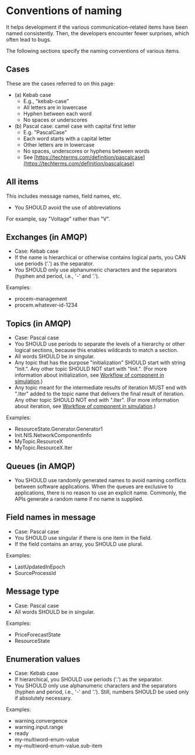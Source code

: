 # Conventions of naming

It helps development if the various communication-related items have been named consistently. Then, the developers encounter fewer surprises, which often lead to bugs.

The following sections specify the naming conventions of various items.

## Cases

These are the cases referred to on this page:

- (a) Kebab case
    - E.g., "kebab-case"
    - All letters are in lowercase
    - Hyphen between each word
    - No spaces or underscores
- (b) Pascal case: camel case with capital first letter
    - E.g. "PascalCase"
    - Each word starts with a capital letter
    - Other letters are in lowercase
    - No spaces, underscores or hyphens between words
    - See [https://techterms.com/definition/pascalcase](https://techterms.com/definition/pascalcase)


## All items

This includes message names, field names, etc.

- You SHOULD avoid the use of abbreviations

For example, say "Voltage" rather than "V".


## Exchanges (in AMQP)

- Case: Kebab case
- If the name is hierarchical or otherwise contains logical parts, you CAN use periods ('.') as the separator.
- You SHOULD only use alphanumeric characters and the separators (hyphen and period, i.e., '-' and '.').

Examples:

- procem-management
- procem.whatever-id-1234


## Topics (in AMQP)

- Case: Pascal case
- You SHOULD use periods to separate the levels of a hierarchy or other logical sections, because this enables wildcards to match a section.
- All words SHOULD be in singular.
- Any topic that has the purpose "initialization" SHOULD start with string "Init.". Any other topic SHOULD NOT start with "Init.". (For more information about initialization, see [Workflow of component in simulation](core_workflow-sim.md).)
- Any topic meant for the intermediate results of iteration MUST end with ".Iter" added to the topic name that delivers the final result of iteration. Any other topic SHOULD NOT end with ".Iter". (For more information about iteration, see [Workflow of component in simulation](core_workflow-sim.md).)

Examples:

- ResourceState.Generator.Generator1
- Init.NIS.NetworkComponentInfo
- MyTopic.ResourceX
- MyTopic.ResourceX.Iter


## Queues (in AMQP)

- You SHOULD use randomly generated names to avoid naming conflicts between software applications. When the queues are exclusive to applications, there is no reason to use an explicit name. Commonly, the APIs generate a random name if no name is supplied.


## Field names in message

- Case: Pascal case
- You SHOULD use singular if there is one item in the field.
- If the field contains an array, you SHOULD use plural.

Examples:

- LastUpdatedInEpoch
- SourceProcessId


## Message type

- Case: Pascal case
- All words SHOULD be in singular.

Examples:

- PriceForecastState
- ResourceState


## Enumeration values

- Case: Kebab case
- If hierarchical, you SHOULD use periods ('.') as the separator.
- You SHOULD only use alphanumeric characters and the separators (hyphen and period, i.e., '-' and '.'). Still, numbers SHOULD be used only if absolutely necessary.

Examples:

- warning.convergence
- warning.input.range
- ready
- my-multiword-enum-value
- my-multiword-enum-value.sub-item
    